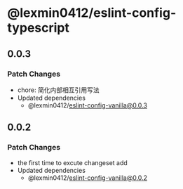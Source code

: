 # @lexmin0412/eslint-config-typescript

## 0.0.3

### Patch Changes

- chore: 简化内部相互引用写法
- Updated dependencies
  - @lexmin0412/eslint-config-vanilla@0.0.3

## 0.0.2

### Patch Changes

- the first time to excute changeset add
- Updated dependencies
  - @lexmin0412/eslint-config-vanilla@0.0.2
